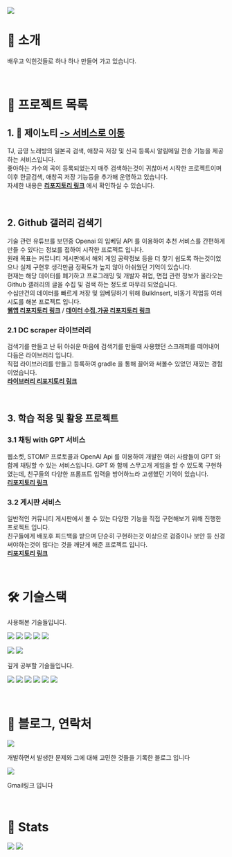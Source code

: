 ![](https://capsule-render.vercel.app/api?type=waving&color=91f48a&height=120&text=spiaminto's%20GitHub&animation=fadeIn&fontColor=4d4d4d&fontSize=50)

# :wave: 소개
배우고 익힌것들로 하나 하나 만들어 가고 있습니다.  

<br>  

# :file_folder: 프로젝트 목록
## 1. :microphone: 제이노티 [-> 서비스로 이동](https://jsongnoti.com)    
TJ, 금영 노래방의 일본곡 검색, 애창곡 저장 및 신곡 등록시 알림메일 전송 기능을 제공하는 서비스입니다.  
좋아하는 가수의 곡이 등록되었는지 매주 검색하는것이 귀찮아서 시작한 프로젝트이며 이후 한글검색, 애창곡 저장 기능등을 추가해 운영하고 있습니다.  
자세한 내용은 **[리포지토리 링크](https://github.com/spiaminto/JsongNoti-web)** 에서 확인하실 수 있습니다.

<br>

## 2. Github 갤러리 검색기
기술 관련 유튜브를 보던중 Openai 의 임베딩 API 를 이용하여 추천 서비스를 간편하게 만들 수 있다는 정보를 접하여 시작한 프로젝트 입니다.  
원래 목표는 커뮤니티 게시판에서 해외 게임 공략정보 등을 더 찾기 쉽도록 하는것이었으나 실제 구현후 생각만큼 정확도가 높지 않아 아쉬웠던 기억이 있습니다.  
현재는 해당 데이터를 폐기하고 프로그래밍 및 개발자 취업, 면접 관련 정보가 올라오는 Github 갤러리의 글을 수집 및 검색 하는 정도로 마무리 되었습니다.  
수십만건의 데이터를 빠르게 저장 및 임베딩하기 위해 BulkInsert, 비동기 작업등 여러 시도를 해본 프로젝트 입니다.  
**[웹앱 리포지토리 링크](https://github.com/spiaminto/GitGallSearch)** / **[데이터 수집,가공 리포지토리 링크](https://github.com/spiaminto/GitGallSearchBack)**
### 2.1 DC scraper 라이브러리
검색기를 만들고 난 뒤 아쉬운 마음에 검색기를 만들때 사용했던 스크래퍼를 떼어내어 다듬은 라이브러리 입니다.  
직접 라이브러리를 만들고 등록하여 gradle 을 통해 끌어와 써볼수 있었던 재밌는 경험이었습니다.  
**[라이브러리 리포지토리 링크](https://github.com/spiaminto/DcScraper)**

<br>

## 3. 학습 적용 및 활용 프로젝트

### 3.1 채팅 with GPT 서비스 
웹소켓, STOMP 프로토콜과 OpenAI Api 를 이용하여 개발한 여러 사람들이 GPT 와 함께 채팅할 수 있는 서비스입니다. 
GPT 와 함께 스무고개 게임을 할 수 있도록 구현하였는데, 친구들의 다양한 프롬프트 입력을 방어하느라 고생했던 기억이 있습니다.  
**[리포지토리 링크](https://github.com/spiaminto/spiaChat)**

### 3.2 게시판 서비스
일반적인 커뮤니티 게시판에서 볼 수 있는 다양한 기능을 직접 구현해보기 위해 진행한 프로젝트 입니다.  
친구들에게 배포후 피드백을 받으며 단순히 구현하는것 이상으로 검증이나 보안 등 신경 써야하는것이 많다는 것을 깨닫게 해준 프로젝트 입니다.  
**[리포지토리 링크](https://github.com/spiaminto/boardJpa)**
  
<br>

# 🛠️ 기술스택
사용해본 기술들입니다.  
  
![](https://img.shields.io/badge/HTML-e34f26?style=flat-square&logo=HTML5&logoColor=white)
![](https://img.shields.io/badge/CSS-1592b6?style=flat-square&logo=CSS3&logoColor=white)
![](https://img.shields.io/badge/Bootstrap-795eb3?style=flat-square&logo=Bootstrap&logoColor=white)
![](https://img.shields.io/badge/Javascript-f7df1e?style=flat-square&logo=Javascript&logoColor=white)
![](https://img.shields.io/badge/Jquery-0769ad?style=flat-square&logo=Jquery&logoColor=white)  

![](https://img.shields.io/badge/ElasticBeanstalk-dd6d33?style=flat-square&logo=AmazonWebServices&logoColor=white) 
![](https://img.shields.io/badge/AWSLambda-ffba75?style=flat-square&logo=AWSLambda&logoColor=white) 

  
깊게 공부할 기술들입니다.  
  
![](https://img.shields.io/badge/Java-007396?style=flat-square&logo=Java&logoColor=white)
![](https://img.shields.io/badge/SpringBoot-6DB33F?style=flat-square&logo=Spring-Boot&logoColor=white) 
![](https://img.shields.io/badge/Thymeleaf-6D933F?style=flat-square&logo=Thymeleaf&logoColor=white) 
![](https://img.shields.io/badge/MySQL-4479A1?style=flat-square&logo=MySQL&logoColor=white) 
![](https://img.shields.io/badge/PostgreSQL-3776ab?style=flat-square&logo=PostgreSQL&logoColor=white)
![](https://img.shields.io/badge/AmazonAWS-FF7F00?style=flat-square&logo=AmazonWebServices&logoColor=white)

<br>

# :pencil: 블로그, 연락처
[![](https://img.shields.io/badge/Tistory-000000?style=flat-square&logo=Tistory&logoColor=white&link=https://spiaminto.tistory.com/)](https://spiaminto.tistory.com/)
  
개발하면서 발생한 문제와 그에 대해 고민한 것들을 기록한 블로그 입니다

[![](https://img.shields.io/badge/Gmail-EA4335?style=flat-square&logo=Gmail&logoColor=white&link=mailto:spiaminto@gmail.com)](mailto:spiaminto@gmail.com)

Gmail링크 입니다

<br>

# 🏅 Stats 

![](https://github-readme-stats.vercel.app/api?username=spiaminto&bg_color=180,00000000,00000000&title_color=4d4d4d&text_color=4d4d4d) 
![](https://github-readme-stats.vercel.app/api/top-langs/?username=spiaminto&layout=compact&bg_color=180,00000000,00000000&title_color=4d4d4d&text_color=4d4d4d)